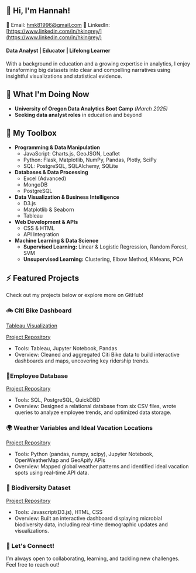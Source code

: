 ## 👋 Hi, I'm Hannah! 

📧 Email: [hmk81996@gmail.com](hmk81996@gmail.com)
💼 LinkedIn: [https://www.linkedin.com/in/hkingrey/](https://www.linkedin.com/in/hkingrey/)

#### Data Analyst | Educator | Lifelong Learner
With a background in education and a growing expertise in analytics, I enjoy transforming big datasets into clear and compelling narratives using insightful visualizations and statistical evidence. 

## 📌 What I'm Doing Now
- **University of Oregon Data Analytics Boot Camp** *(March 2025)*
- **Seeking data analyst roles** in education and beyond
  
## 🧰 My Toolbox
- **Programming & Data Manipulation**
  - JavaScript: Charts.js, GeoJSON, Leaflet
  - Python: Flask, Matplotlib, NumPy, Pandas, Plotly, SciPy
  - SQL: PostgreSQL, SQLAlchemy, SQLite
- **Databases & Data Processing**
  - Excel (Advanced)
  - MongoDB
  - PostgreSQL
- **Data Visualization & Business Intelligence**
  - D3.js
  - Matplotlib & Seaborn
  - Tableau
- **Web Development & APIs**
  - CSS & HTML
  - API Integration
- **Machine Learning & Data Science**
  - **Supervised Learning:** Linear & Logistic Regression, Random Forest, SVM
  - **Unsupervised Learning:** Clustering, Elbow Method, KMeans, PCA
 
## ⚡ Featured Projects
Check out my projects below or explore more on GitHub!

### 🚲 Citi Bike Dashboard
[Tableau Visualization](https://public.tableau.com/app/profile/hannah.miles.kingrey/viz/citibike_analysis_17392480645700/Story1)

[Project Repository](https://github.com/hmk81996/citibike-dashboard)
- Tools: Tableau, Jupyter Notebook, Pandas
- Overview: Cleaned and aggregated Citi Bike data to build interactive dashboards and maps, uncovering key ridership trends.

### 📝Employee Database
[Project Repository](https://github.com/hmk81996/sql-challenge)
- Tools: SQL, PostgreSQL, QuickDBD
- Overview: Designed a relational database from six CSV files, wrote queries to analyze employee trends, and optimized data storage.

### 🌍 Weather Variables and Ideal Vacation Locations
[Project Repository](https://github.com/hmk81996/python-api-challenge/tree/main)
- Tools: Python (pandas, numpy, scipy), Jupyter Notebook, OpenWeatherMap and GeoApify APIs
- Overview: Mapped global weather patterns and identified ideal vacation spots using real-time API data.

### 🔬 Biodiversity Dataset
[Project Repository](https://github.com/hmk81996/javascript-visualization-challenge)
- Tools: Javascript(D3.js), HTML, CSS
- Overview: Built an interactive dashboard displaying microbial biodiversity data, including real-time demographic updates and visualizations.

### 🚀 Let's Connect!
I’m always open to collaborating, learning, and tackling new challenges. Feel free to reach out!

<!--
**hmk81996/hmk81996** is a ✨ _special_ ✨ repository because its `README.md` (this file) appears on your GitHub profile.
